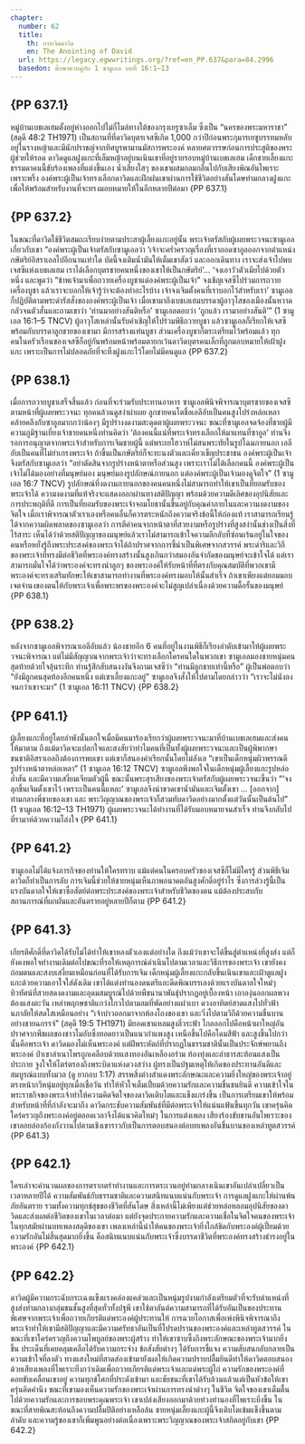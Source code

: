 ```yaml
---
chapter:
  number: 62
  title:
    th: การเจิมดาวิด
    en: The Anointing of David
  url: https://legacy.egwwritings.org/?ref=en_PP.637&para=84.2996
  basedon: ศึกษาควบคู่กับ 1 ซามูเอล บทที่ 16:1–13
---
```


## {PP 637.1}

หมู่บ้านเบธเลเฮมตั้งอยู่ห่างออกไปไม่กี่ไมล์ทางใต้ของกรุงเยรูซาเล็ม ซึ่งเป็น “นครของพระมหาราชา” (สดุดี 48:2 TH1971) เป็นสถานที่ที่ดาวิดบุตรเจสซีเกิด 1,000 กว่าปีก่อนพระกุมารเยซูบรรทมหลับอยู่ในรางหญ้าและมีนักปราชญ์จากทิศบูรพามานมัสการพระองค์ หลายศตวรรษก่อนการประสูติของพระผู้ช่วยให้รอด ดาวิดดูแลฝูงแกะที่เล็มหญ้าอยู่บนเนินเขาที่อยู่รายรอบหมู่บ้านเบธเลเฮม เด็กชายเลี้ยงแกะธรรมดาคนนี้ขับร้องเพลงที่แต่งขึ้นเอง น้ำเสียงใสๆ ของเขาผสมกลมกลืนไปกับเสียงพิณอันไพเราะเพราะพริ้ง องค์พระผู้เป็นเจ้าทรงเลือกดาวิดและฝึกฝนเขาผ่านการใช้ชีวิตอย่างสันโดษท่ามกลางฝูงแกะเพื่อให้พร้อมสำหรับงานที่จะทรงมอบหมายให้ในอีกหลายปีต่อมา {PP 637.1}

## {PP 637.2}

ในขณะที่ดาวิดใช้ชีวิตสมถะเรียบง่ายตามประสาผู้เลี้ยงแกะอยู่นั้น พระเจ้าตรัสกับผู้เผยพระวจนะซามูเอลเกี่ยวกับเขา “องค์พระผู้เป็นเจ้าตรัสกับซามูเอลว่า ‘เจ้าจะคร่ำครวญเรื่องที่เราถอดซาอูลออกจากตำแหน่งกษัตริย์อิสราเอลไปอีกนานเท่าใด บัดนี้จงเติมน้ำมันให้เต็มเขาสัตว์ และออกเดินทาง เราจะส่งเจ้าไปพบเจสซีแห่งเบธเลเฮม เราได้เลือกบุตรชายคนหนึ่งของเขาให้เป็นกษัตริย์’… ‘จงเอาวัวตัวเมียไปด้วยตัวหนึ่ง และพูดว่า “ข้าพเจ้ามาเพื่อถวายเครื่องบูชาแด่องค์พระผู้เป็นเจ้า” จงเชิญเจสซีไปร่วมการถวายเครื่องบูชา แล้วเราจะบอกให้เจ้ารู้ว่าจะต้องทำอะไรบ้าง เจ้าจงเจิมตั้งคนที่เราบอกไว้สำหรับเรา’ ซามูเอลก็ปฏิบัติตามพระดำรัสสั่งขององค์พระผู้เป็นเจ้า เมื่อเขามาถึงเบธเลเฮมบรรดาผู้อาวุโสของเมืองนั้นหวาดกลัวจนตัวสั่นและถามเขาว่า ‘ท่านมาอย่างสันติหรือ’ ซามูเอลตอบว่า ‘ถูกแล้ว เรามาอย่างสันติ’” (1 ซามูเอล 16:1–5 TNCV) ผู้อาวุโสเหล่านั้นรับคำเชิญให้ไปร่วมพิธีถวายบูชา แล้วซามูเอลก็เรียกให้เจสซีพร้อมกับบรรดาลูกชายของเขามา มีการสร้างแท่นบูชา ส่วนเครื่องบูชาก็ตระเตรียมไว้พร้อมแล้ว ทุกคนในครัวเรือนของเจสซีก็อยู่กันพร้อมหน้าพร้อมตายกเว้นดาวิดบุตรคนเล็กที่ถูกมอบหมายให้เฝ้าฝูงแกะ เพราะเป็นการไม่ปลอดภัยที่จะทิ้งฝูงแกะไว้โดยไม่มีคนดูแล {PP 637.2}

## {PP 638.1}

เมื่อการถวายบูชาเสร็จสิ้นแล้ว ก่อนที่จะร่วมรับประทานอาหาร ซามูเอลพินิจพิจารณาบุตรชายของเจสซีตามหน้าที่ผู้เผยพระวจนะ ทุกคนล้วนดูสง่าผ่าเผย ลูกชายคนโตชื่อเอลีอับเป็นคนสูงโปร่งหล่อเหลาคล้ายคลึงกับซาอูลมากกว่าน้องๆ มีรูปร่างงดงามสะดุดตาผู้เผยพระวจนะ ขณะที่ซามูเอลจดจ้องที่ชายผู้มีความภูมิฐานเยี่ยงเจ้าชายคนหนึ่งท่านคิดว่า ‘ต้องคนนี้แน่ที่พระเจ้าทรงเลือกให้มาแทนที่ซาอูล’ ท่านจึงรอการอนุญาตจากพระเจ้าสำหรับการเจิมชายผู้นี้ แต่พระเยโฮวาห์ไม่สนพระทัยในรูปโฉมภายนอก เอลีอับเป็นคนที่ไม่ยำเกรงพระเจ้า ถ้าขึ้นเป็นกษัตริย์ก็จะทะนงตัวและเคี่ยวเข็ญประชาชน องค์พระผู้เป็นเจ้าจึงตรัสกับซามูเอลว่า “อย่าตัดสินจากรูปร่างหน้าตาหรือส่วนสูง เพราะเราไม่ได้เลือกคนนี้ องค์พระผู้เป็นเจ้าไม่ได้มองอย่างที่มนุษย์มอง มนุษย์มองรูปลักษณ์ภายนอก แต่องค์พระผู้เป็นเจ้ามองดูจิตใจ” (1 ซามูเอล 16:7 TNCV) รูปลักษณ์ที่งดงามภายนอกของคนคนหนึ่งไม่สามารถทำให้เขาเป็นที่ยอมรับของพระเจ้าได้ ความงดงามที่แท้จริงจะแสดงออกผ่านทางสติปัญญา พร้อมด้วยความดีเลิศของอุปนิสัยและการประพฤติที่ดี การเป็นที่ยอมรับของพระเจ้าจอมโยธานั้นขึ้นอยู่กับคุณค่าภายในและความงดงามของจิตใจ เมื่อเราพิจารณาตัวเราเองหรือคนอื่นก็ควรตระหนักถึงความจริงข้อนี้ให้ถ่องแท้ เราสามารถเรียนรู้ได้จากความผิดพลาดของซามูเอลว่า การตีค่าคนจากหน้าตาที่สวยงามหรือรูปร่างที่สูงสง่านั้นช่างเป็นสิ่งที่ไร้สาระ เห็นได้ว่าด้วยสติปัญญาของมนุษย์แล้วเราไม่สามารถเข้าใจความลึกลับที่ซ่อนเร้นอยู่ในใจของคนหรือหยั่งรู้ถึงพระประสงค์ของพระเจ้าได้ถ้าปราศจากการชี้นำเป็นพิเศษจากสวรรค์ พระดำริและวิถีของพระเจ้าที่ทรงมีต่อชีวิตที่พระองค์ทรงสร้างนั้นสูงเกินกว่าสมองอันจำกัดของมนุษย์จะเข้าใจได้ แต่เราสามารถมั่นใจได้ว่าพระองค์จะทรงนำลูกๆ ของพระองค์ให้รับหน้าที่ที่ตรงกับคุณสมบัติที่พวกเขามี พระองค์จะทรงเสริมทักษะให้เขาสามารถทำงานที่พระองค์ทรงมอบให้นั้นสำเร็จ ถ้าเขาเพียงแต่ยอมมอบเจตจำนงของตนให้กับพระเจ้าเพื่อพระพรของพระองค์จะไม่สูญเปล่าเนื่องด้วยความดื้อรั้นของมนุษย์ {PP 638.1}

## {PP 638.2}

หลังจากซามูเอลพิจารณาเอลีอับแล้ว น้องชายอีก 6 คนที่อยู่ในงานพิธีก็เรียงลำดับเข้ามาให้ผู้เผยพระวจนะพิจารณา แต่ไม่มีสัญญาณจากพระเจ้าว่าจะทรงเลือกใครคนใดในพวกเขา ซามูเอลมองชายหนุ่มคนสุดท้ายด้วยใจลุ้นระทึก ท่านรู้สึกสับสนงงงันจึงถามเจสซีว่า “ท่านมีลูกชายเท่านี้หรือ” ผู้เป็นพ่อตอบว่า “ยังมีลูกคนสุดท้องอีกคนหนึ่ง แต่เขาเลี้ยงแกะอยู่” ซามูเอลจึงสั่งให้ไปตามโดยกล่าวว่า “เราจะไม่นังลงจนกว่าเขาจะมา” (1 ซามูเอล 16:11 TNCV) {PP 638.2}

## {PP 641.1}

ผู้เลี้ยงแกะที่อยู่โดยลำพังนั้นตกใจเมื่อมีคนมาร้องเรียกว่าผู้เผยพระวจนะมาที่บ้านเบธเลเฮมและส่งคนให้มาตาม ถึงแม้ดาวิดจะแปลกใจและสงสัยว่าทำไมคนที่เป็นทั้งผู้เผยพระวจนะและเป็นผู้พิพากษาชนชาติอิสราเอลถึงต้องการพบเขา แต่เขาก็สนองคำเรียกนั้นโดยไม่ลังเล “เขาเป็นเด็กหนุ่มผิวพรรณดี รูปร่างหน้าตาหล่อเหลา” (1 ซามูเอล 16:12 TNCV) ซามูเอลพึงพอใจในเด็กหนุ่มผู้เลี้ยงแกะรูปหล่อ ล่ำสัน และมีความเสงี่ยมเจียมตัวผู้นี้ ขณะนั้นพระสุรเสียงของพระเจ้าตรัสกับผู้เผยพระวจนะขึ้นว่า “‘จงลุกขึ้นเจิมตั้งเขาไว้ เพราะเป็นคนนี้แหละ’ ซามูเอลจึงนำขวดเขาน้ำมันและเจิมตั้งเขา … [ออกจาก] ท่ามกลางพี่ชายของเขา และ พระวิญญาณของพระเจ้าก็สวมทับดาวิดอย่างมากตั้งแต่วันนั้นเป็นต้นไป” (1 ซามูเอล 16:12–13 TH1971) ผู้เผยพระวจนะได้ทำงานที่ได้รับมอบหมายจนสำเร็จ ท่านจึงกลับไปที่รามาห์ด้วยความโล่งใจ {PP 641.1}

## {PP 641.2}

ซามูเอลไม่ได้แจ้งภารกิจของท่านให้ใครทราบ แม้แต่คนในครอบครัวของเจสซีก็ไม่มีใครรู้ ส่วนพิธีเจิมดาวิดก็ทำเป็นการลับ การเจิมนี้ช่วยให้ชายหนุ่มเห็นภาพอนาคตอันสูงศักดิ์อยู่รำไร ซึ่งการล่วงรู้นี้เป็นแรงบันดาลใจให้เขาซื่อสัตย์ต่อพระประสงค์ของพระเจ้าสำหรับชีวิตของตน แม้ต้องประสบกับสถานการณ์ที่ผกผันและอันตรายอยู่หลายปีก็ตาม {PP 641.2}

## {PP 641.3}

เกียรติศักดิ์ที่ดาวิดได้รับไม่ได้ทำให้เขาหลงตัวเองแต่อย่างใด ถึงแม้ว่าเขาจะได้ขึ้นสู่ตำแหน่งที่สูงส่ง แต่ก็ยังคงพอใจทำงานเดิมต่อไปขณะที่รอให้เหตุการณ์ดำเนินไปตามเวลาและวิธีการของพระเจ้า เขายังคงถ่อมตนและสงบเสงี่ยมเหมือนก่อนที่ได้รับการเจิม เด็กหนุ่มผู้เลี้ยงแกะกลับขึ้นเนินเขาและเฝ้าดูแลฝูงแกะด้วยความเอาใจใส่ดังเดิม เขาได้แต่งทำนองดนตรีและดีดพิณบรรเลงด้วยแรงบันดาลใจใหม่ๆ ทิวทัศน์ที่สวยสดงดงามและอุดมสมบูรณ์ไปด้วยพืชนานาพันธุ์ปรากฏอยู่เบื้องหน้า เถาองุ่นออกผลพวงต้องแสงตะวัน เหล่าพฤกษชาติแกว่งไกวไปตามลมที่พัดอย่างแผ่วเบา ดวงอาทิตย์สาดแสงไปทั่วฟ้านภาลัยให้สดใสเหมือนอย่าง “เจ้าบ่าวออกมาจากห้องโถงของเขา และวิ่งไปตามวิถีด้วยความชื่นบานอย่างชายฉกรรจ์” (สดุดี 19:5 TH1971) มียอดเขาแหลมสูงลิ่วระฟ้า ไกลออกไปคือหน้าผาใหญ่อันปราศจากพืชผลของชาวโมอับซึ่งทอดยาวเป็นแนวกำแพงสูง เหนือขึ้นไปคือโดมสีฟ้า และสูงขึ้นไปกว่านั้นคือพระเจ้า ดาวิดมองไม่เห็นพระองค์ แต่ฝีพระหัตถ์ที่ปรากฏในธรรมชาตินั้นเป็นประจักษ์พยานถึงพระองค์ ป่าเขาลำเนาไพรถูกเคลือบด้วยแสงทองอันเหลืองอร่าม ท้องทุ่งและลำธารสะท้อนแสงเป็นประกาย จูงใจให้ไตร่ตรองถึงพระบิดาแห่งดวงสว่าง ผู้ทรงเป็นปฐมเหตุให้เกิดของประทานอันดีและสมบูรณ์แบบทั้งมวล (ดู ยากอบ 1:17) สรรพสิ่งต่างสำแดงพระลักษณะและความยิ่งใหญ่ของพระเจ้าอยู่ตรงหน้ากวีหนุ่มอยู่ทุกเมื่อเชื่อวัน ทำให้หัวใจเต็มเปี่ยมด้วยความรักและความชื่นชนยินดี ความเข้าใจในพระราชกิจของพระเจ้าทำให้ความคิดจิตใจของดาวิดเติบโตและแข็งแกร่งขึ้น เป็นการเตรียมเขาให้พร้อมสำหรับหน้าที่ที่กำลังจะมาถึง ดาวิดกระชับความสัมพันธ์ที่มีต่อพระเจ้าให้แน่นแฟ้นขึ้นทุกวัน เขาครุ่นคิดใคร่ครวญถึงพระองค์อยู่ตลอดเวลาจึงได้แนวคิดใหม่ๆ ในการแต่งเพลง เสียงร้องขับขานอันไพเราะของเขาลอยล่องก้องกังวานไปตามเชิงเขาราวกับเป็นการตอบสนองต่อบทเพลงอันชื่นบานของเหล่าทูตสวรรค์ {PP 641.3}

## {PP 642.1}

ใครเล่าจะคำนวนผลของการตรากตรำทำงานและการตระเวนอยู่ท่ามกลางเนินเขาอันเปล่าเปลี่ยวเป็นเวลาหลายปีได้ ความสัมพันธ์กับธรรมชาติและความสนิทแนบแน่นกับพระเจ้า การดูแลฝูงแกะให้ผ่านพ้นภัยอันตราย รวมทั้งความทุกข์สุขของชีวิตที่สันโดษ สิ่งเหล่านี้ไม่เพียงแต่ช่วยหล่อหลอมอุปนิสัยของดาวิดและส่งผลต่อชีวิตของเขาในเวลาต่อมา แต่ยังจุดประกายความรักและความเชื่อในจิตใจคนของพระเจ้าในทุกสมัยผ่านบทเพลงสดุดีของเขา เพลงเหล่านี้นำให้คนของพระเจ้ายิ่งใกล้ชิดกับพระองค์ผู้เปี่ยมด้วยความรักอันไม่สิ้นสุดมากยิ่งขึ้น คือสนิทแนบแน่นกับพระเจ้าซึ่งบรรดาชีวิตที่พระองค์ทรงสร้างธำรงอยู่ในพระองค์ {PP 642.1}

## {PP 642.2}

ดาวิดผู้มีความกระฉับกระเฉงแข็งแรงคล่องแคล่วและเป็นหนุ่มรูปงามกำลังเตรียมตัวที่จะรับตำแหน่งที่สูงส่งท่ามกลางกลุ่มชนชั้นสูงที่สุดทั่วทั้งปฐพี เขาใช้ตาลันต์ความสามารถที่ได้รับอันเป็นของประทานพิเศษจากพระเจ้าเพื่อถวายเกียรติแด่พระองค์ผู้ประทานให้ การฉวยโอกาสเพื่อเพ่งพินิจพิจารณาถึงพระเจ้าทำให้เขามีสติปัญญาและมีความศรัทธาอันเป็นที่โปรดปรานของพระองค์และเหล่าทูตสวรรค์ ในขณะที่เขาใคร่ครวญถึงความไพบูลย์ของพระผู้สร้าง ทำให้เขาซาบซึ้งถึงพระลักษณะของพระเจ้ามากยิ่งขึ้น ประเด็นที่เคยคลุมเคลือได้รับความกระจ่าง ข้อสังสัยต่างๆ ได้รับการชี้แจง ความสับสนกลับกลายเป็นความเข้าใจที่ลงตัว ทางแสงใหม่ที่สาดส่องเข้ามายังผลให้เกิดความปราบปลื้มยินดีทำให้ดาวิดตอบสนองด้วยเสียงเพลงที่ไพเราะยิ่งกว่าเดิมเพื่อถวายเกียรติแด่พระเจ้าและแด่พระผู้ไถ่ ความรักของพระองค์ที่คอยขับเคลื่อนเขาอยู่ ความทุกข์โศกที่ประดังเข้ามา และชัยชนะที่เขาได้รับล้วนแล้วแต่เป็นหัวข้อให้เขาครุ่นคิดคำนึง ขณะที่เขามองเห็นความรักของพระเจ้าผ่านการทรงนำต่างๆ ในชีวิต จิตใจของเขาเต็มตื้นไปด้วยความรักและการขอบพระคุณพระเจ้า เขาเปล่งเสียงออกมาด้วยท่วงทำนองที่ไพเราะยิ่งขึ้น ในขณะที่สายพิณสะท้อนถึงความปลื้มปิติอย่างเหลือล้น ชายหนุ่มเลี้ยงแกะผู้นี้จึงเติบโตเข้มแข็งขึ้นตามลำดับ และความรู้ของเขาก็เพิ่มพูนอย่างต่อเนื่องเพราะพระวิญญาณของพระเจ้าสถิตอยู่กับเขา {PP 642.2}
